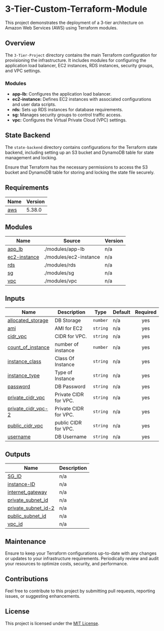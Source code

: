 # 3-Tier-Custom-Terraform-Module

This project demonstrates the deployment of a 3-tier architecture on Amazon Web Services (AWS) using Terraform modules.

## Overview

The `3-Tier-Project` directory contains the main Terraform configuration for provisioning the infrastructure. It includes modules for configuring the application load balancer, EC2 instances, RDS instances, security groups, and VPC settings.

### Modules

- **app-lb:** Configures the application load balancer.
- **ec2-instance:** Defines EC2 instances with associated configurations and user data scripts.
- **rds:** Sets up RDS instances for database requirements.
- **sg:** Manages security groups to control traffic access.
- **vpc:** Configures the Virtual Private Cloud (VPC) settings.

## State Backend

The `state-backend` directory contains configurations for the Terraform state backend, including setting up an S3 bucket and DynamoDB table for state management and locking.

Ensure that Terraform has the necessary permissions to access the S3 bucket and DynamoDB table for storing and locking the state file securely.

## Requirements

| Name                                                   | Version |
| ------------------------------------------------------ | ------- |
| <a name="requirement_aws"></a> [aws](#requirement_aws) | 5.38.0  |

## Modules

| Name                                                                    | Source                 | Version |
| ----------------------------------------------------------------------- | ---------------------- | ------- |
| <a name="module_app_lb"></a> [app_lb](#module_app_lb)                   | ./modules/app-lb       | n/a     |
| <a name="module_ec2-instance"></a> [ec2-instance](#module_ec2-instance) | ./modules/ec2-instance | n/a     |
| <a name="module_rds"></a> [rds](#module_rds)                            | ./modules/rds          | n/a     |
| <a name="module_sg"></a> [sg](#module_sg)                               | ./modules/sg           | n/a     |
| <a name="module_vpc"></a> [vpc](#module_vpc)                            | ./modules/vpc          | n/a     |

## Inputs

| Name                                                                                    | Description           | Type     | Default | Required |
| --------------------------------------------------------------------------------------- | --------------------- | -------- | ------- | :------: |
| <a name="input_allocated_storage"></a> [allocated_storage](#input_allocated_storage)    | DB Storage            | `number` | n/a     |   yes    |
| <a name="input_ami"></a> [ami](#input_ami)                                              | AMI for EC2           | `string` | n/a     |   yes    |
| <a name="input_cidr_vpc"></a> [cidr_vpc](#input_cidr_vpc)                               | CIDR for VPC.         | `string` | n/a     |   yes    |
| <a name="input_count_of_instance"></a> [count_of_instance](#input_count_of_instance)    | number of instance    | `number` | n/a     |   yes    |
| <a name="input_instance_class"></a> [instance_class](#input_instance_class)             | Class Of Instance     | `string` | n/a     |   yes    |
| <a name="input_instance_type"></a> [instance_type](#input_instance_type)                | Type of Instance      | `string` | n/a     |   yes    |
| <a name="input_password"></a> [password](#input_password)                               | DB Password           | `string` | n/a     |   yes    |
| <a name="input_private_cidr_vpc"></a> [private_cidr_vpc](#input_private_cidr_vpc)       | Private CIDR for VPC. | `string` | n/a     |   yes    |
| <a name="input_private_cidr_vpc-2"></a> [private_cidr_vpc-2](#input_private_cidr_vpc-2) | Private CIDR for VPC. | `string` | n/a     |   yes    |
| <a name="input_public_cidr_vpc"></a> [public_cidr_vpc](#input_public_cidr_vpc)          | public CIDR for VPC.  | `string` | n/a     |   yes    |
| <a name="input_username"></a> [username](#input_username)                               | DB Username           | `string` | n/a     |   yes    |

## Outputs

| Name                                                                                         | Description |
| -------------------------------------------------------------------------------------------- | ----------- |
| <a name="output_SG_ID"></a> [SG_ID](#output_SG_ID)                                           | n/a         |
| <a name="output_instance-ID"></a> [instance-ID](#output_instance-ID)                         | n/a         |
| <a name="output_internet_gateway"></a> [internet_gateway](#output_internet_gateway)          | n/a         |
| <a name="output_private_subnet_id"></a> [private_subnet_id](#output_private_subnet_id)       | n/a         |
| <a name="output_private_subnet_id-2"></a> [private_subnet_id-2](#output_private_subnet_id-2) | n/a         |
| <a name="output_public_subnet_id"></a> [public_subnet_id](#output_public_subnet_id)          | n/a         |
| <a name="output_vpc_id"></a> [vpc_id](#output_vpc_id)                                        | n/a         |

## Maintenance

Ensure to keep your Terraform configurations up-to-date with any changes or updates to your infrastructure requirements. Periodically review and audit your resources to optimize costs, security, and performance.

## Contributions

Feel free to contribute to this project by submitting pull requests, reporting issues, or suggesting enhancements.

## License

This project is licensed under the [MIT License](LICENSE).

